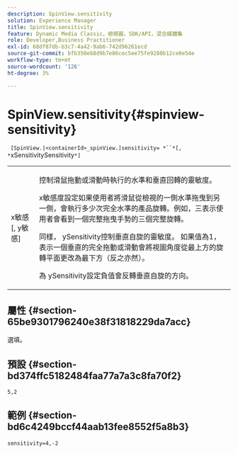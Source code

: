 ```yaml
---
description: SpinView.sensitivity
solution: Experience Manager
title: SpinView.sensitivity
feature: Dynamic Media Classic，檢視器，SDK/API，混合媒體集
role: Developer,Business Practitioner
exl-id: 68df87db-b3c7-4a42-9ab6-742d96261ecd
source-git-commit: bfb350e68d9b7e86cec5ee75fe9280b12ce0e54e
workflow-type: tm+mt
source-wordcount: '126'
ht-degree: 3%

---
```


# SpinView.sensitivity{#spinview-sensitivity}

` [SpinView.|<containerId>_spinView.]sensitivity= *``*[, *`xSensitivitySensitivity`*]`

<table id="table_18D47E7C6A2D4D68B94225CB621D5F7C"> 
 <tbody> 
  <tr> 
   <td colname="col1"> <p> <span class="codeph"><span class="varname"> x敏感</span>[,  <span class="varname"> y敏感</span>]</span> </p> </td> 
   <td colname="col2"> <p> 控制滑鼠拖動或滑動時執行的水準和垂直回轉的靈敏度。 </p> <p> <span class="codeph"> </span> x敏感度設定如果使用者將滑鼠從檢視的一側水準拖曳到另一側，會執行多少次完全水準的產品旋轉。例如，三表示使用者會看到一個完整拖曳手勢的三個完整旋轉。 </p> <p>同樣，<span class="codeph"> ySensitivity</span>控制垂直自旋的靈敏度。 如果值為1，表示一個垂直的完全拖動或滑動會將視圖角度從最上方的旋轉平面更改為最下方（反之亦然）。 </p> <p>為<span class="codeph"> ySensitivity</span>設定負值會反轉垂直自旋的方向。 </p> </td> 
  </tr> 
 </tbody> 
</table>

## 屬性 {#section-65be9301796240e38f31818229da7acc}

選填。

## 預設 {#section-bd374ffc5182484faa77a7a3c8fa70f2}

`5,2`

## 範例 {#section-bd6c4249bccf44aab13fee8552f5a8b3}

`sensitivity=4,-2`
